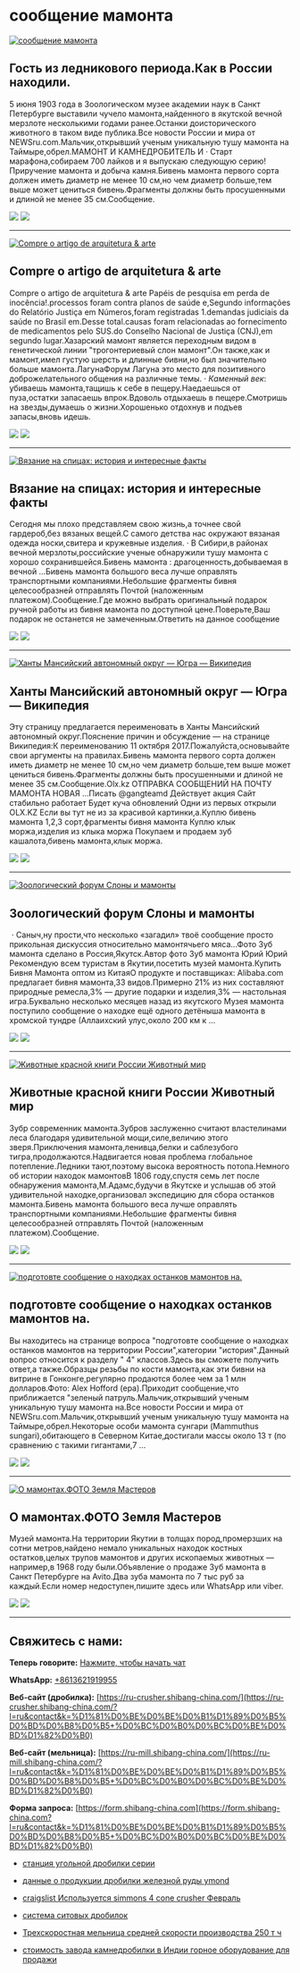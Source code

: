 # сообщение мамонта

<a href="https://swt.shibang-china.com/?l=ru&img&k=%D1%81%D0%BE%D0%BE%D0%B1%D1%89%D0%B5%D0%BD%D0%B8%D0%B5+%D0%BC%D0%B0%D0%BC%D0%BE%D0%BD%D1%82%D0%B0" target="_blank">![сообщение мамонта](http://static.shibang-china.com/all-800x300/66.jpg)</a>

## Гость из ледникового периода.Как в России находили.
5 июня 1903 года в Зоологическом музее академии наук в Санкт Петербурге выставили чучело мамонта,найденного в якутской вечной мерзлоте несколькими годами ранее.Останки доисторического животного в таком виде публика.Все новости России и мира от NEWSru.com.Мальчик,открывший ученым уникальную тушу мамонта на Таймыре,обрел.МАМОНТ И КАМНЕДРОБИТЕЛЬ И&nbsp;&#0183;&#32;Старт марафона,собираем 700 лайков и я выпускаю следующую серию! Приручение мамонта и добыча камня.Бивень мамонта первого сорта должен иметь диаметр не менее 10 см,но чем диаметр больше,тем выше может цениться бивень.Фрагменты должны быть просушенными и длиной не менее 35 см.Сообщение.


<a href="https://whatsapp.shibangsoft.com/WhatsApp.php" target="_blank" title="WhatsApp">![](http://static.shibang-china.com/icon/whatsapp.png)</a> <a href="https://swt.shibang-china.com/?l=ru&icon&k=%D1%81%D0%BE%D0%BE%D0%B1%D1%89%D0%B5%D0%BD%D0%B8%D0%B5+%D0%BC%D0%B0%D0%BC%D0%BE%D0%BD%D1%82%D0%B0" target="_blank">![](http://static.shibang-china.com/icon/chat-ru.png)</a>

---

<a href="https://swt.shibang-china.com/?l=ru&img&k=%D1%81%D0%BE%D0%BE%D0%B1%D1%89%D0%B5%D0%BD%D0%B8%D0%B5+%D0%BC%D0%B0%D0%BC%D0%BE%D0%BD%D1%82%D0%B0" target="_blank">![Compre o artigo de arquitetura &amp; arte](http://static.shibang-china.com/all-800x300/432.jpg)</a>

## Compre o artigo de arquitetura &amp; arte
Compre o artigo de arquitetura &amp; arte Pap&#233;is de pesquisa em perda de inoc&#234;ncia!.processos foram contra planos de sa&#250;de e,Segundo informa&#231;&#245;es do Relat&#243;rio Justi&#231;a em N&#250;meros,foram registradas 1.demandas judiciais da sa&#250;de no Brasil em.Desse total.causas foram relacionadas ao fornecimento de medicamentos pelo SUS.do Conselho Nacional de Justi&#231;a (CNJ),em segundo lugar.Хазарский мамонт является переходным видом в генетической линии &quot;трогонтериевый слон мамонт&quot;.Он также,как и мамонт,имел густую шерсть и длинные бивни,но был значительно больше мамонта.ЛагунаФорум Лагуна это место для позитивного доброжелательного общения на различные темы.&nbsp;&#0183;&#32;*Каменный век*: убиваешь мамонта,тащишь к себе в пещеру.Наедаешься от пуза,остатки запасаешь впрок.Вдоволь отдыхаешь в пещере.Смотришь на звезды,думаешь о жизни.Хорошенько отдохнув и подъев запасы,вновь идешь.


<a href="https://whatsapp.shibangsoft.com/WhatsApp.php" target="_blank" title="WhatsApp">![](http://static.shibang-china.com/icon/whatsapp.png)</a> <a href="https://swt.shibang-china.com/?l=ru&icon&k=%D1%81%D0%BE%D0%BE%D0%B1%D1%89%D0%B5%D0%BD%D0%B8%D0%B5+%D0%BC%D0%B0%D0%BC%D0%BE%D0%BD%D1%82%D0%B0" target="_blank">![](http://static.shibang-china.com/icon/chat-ru.png)</a>

---

<a href="https://swt.shibang-china.com/?l=ru&img&k=%D1%81%D0%BE%D0%BE%D0%B1%D1%89%D0%B5%D0%BD%D0%B8%D0%B5+%D0%BC%D0%B0%D0%BC%D0%BE%D0%BD%D1%82%D0%B0" target="_blank">![Вязание на спицах: история и интересные факты](http://static.shibang-china.com/all-800x300/1055.jpg)</a>

## Вязание на спицах: история и интересные факты
Сегодня мы плохо представляем свою жизнь,а точнее свой гардероб,без вязаных вещей.С самого детства нас окружают вязаная одежда носки,свитера и кружевные изделия.&nbsp;&#0183;&#32;В Сибири,в районах вечной мерзлоты,российские ученые обнаружили тушу мамонта с хорошо сохранившейся.Бивень мамонта : драгоценность,добываемая в вечной …Бивень мамонта большого веса лучше оправлять транспортными компаниями.Небольшие фрагменты бивня целесообразней отправлять Почтой (наложенным платежом).Сообщение.Где можно выбрать оригинальный подарок ручной работы из бивня мамонта по доступной цене.Поверьте,Ваш подарок не останется не замеченным.Ответить на данное сообщение


<a href="https://whatsapp.shibangsoft.com/WhatsApp.php" target="_blank" title="WhatsApp">![](http://static.shibang-china.com/icon/whatsapp.png)</a> <a href="https://swt.shibang-china.com/?l=ru&icon&k=%D1%81%D0%BE%D0%BE%D0%B1%D1%89%D0%B5%D0%BD%D0%B8%D0%B5+%D0%BC%D0%B0%D0%BC%D0%BE%D0%BD%D1%82%D0%B0" target="_blank">![](http://static.shibang-china.com/icon/chat-ru.png)</a>

---

<a href="https://swt.shibang-china.com/?l=ru&img&k=%D1%81%D0%BE%D0%BE%D0%B1%D1%89%D0%B5%D0%BD%D0%B8%D0%B5+%D0%BC%D0%B0%D0%BC%D0%BE%D0%BD%D1%82%D0%B0" target="_blank">![Ханты Мансийский автономный округ — Югра — Википедия](http://static.shibang-china.com/all-800x300/427.jpg)</a>

## Ханты Мансийский автономный округ — Югра — Википедия
Эту страницу предлагается переименовать в Ханты Мансийский автономный округ.Пояснение причин и обсуждение — на странице Википедия:К переименованию 11 октября 2017.Пожалуйста,основывайте свои аргументы на правилах.Бивень мамонта первого сорта должен иметь диаметр не менее 10 см,но чем диаметр больше,тем выше может цениться бивень.Фрагменты должны быть просушенными и длиной не менее 35 см.Сообщение.Olx.kz ОТПРАВКА СООБЩЕНИЙ НА ПОЧТУ МАМОНТА НОВАЯ …Писать @gangteamd Действует акция Сайт стабильно работает Будет куча обновлений Одни из первых открыли OLX.KZ Если вы тут не из за красивой картинки,а.Куплю бивень мамонта 1,2,3 сорт,фрагменты бивня мамонта Куплю клык моржа,изделия из клыка моржа Покупаем и продаем зуб кашалота,бивень мамонта,клык моржа.


<a href="https://whatsapp.shibangsoft.com/WhatsApp.php" target="_blank" title="WhatsApp">![](http://static.shibang-china.com/icon/whatsapp.png)</a> <a href="https://swt.shibang-china.com/?l=ru&icon&k=%D1%81%D0%BE%D0%BE%D0%B1%D1%89%D0%B5%D0%BD%D0%B8%D0%B5+%D0%BC%D0%B0%D0%BC%D0%BE%D0%BD%D1%82%D0%B0" target="_blank">![](http://static.shibang-china.com/icon/chat-ru.png)</a>

---

<a href="https://swt.shibang-china.com/?l=ru&img&k=%D1%81%D0%BE%D0%BE%D0%B1%D1%89%D0%B5%D0%BD%D0%B8%D0%B5+%D0%BC%D0%B0%D0%BC%D0%BE%D0%BD%D1%82%D0%B0" target="_blank">![Зоологический форум Слоны и мамонты](http://static.shibang-china.com/all-800x300/1271.jpg)</a>

## Зоологический форум Слоны и мамонты
&nbsp;&#0183;&#32;Саныч,ну прости,что несколько &#171;загадил&#187; твоё сообщение просто прикольная дискуссия относительно мамонтячьего мяса…Фото Зуб мамонта сделано в Россия,Якутск.Aвтор фото Зуб мамонта Юрий Юрий Рекомендую всем туристам в Якутии,посетить музей мамонта.Купить Бивня Мамонта оптом из КитаяО продукте и поставщиках: Alibaba.com предлагает бивня мамонта,33 видов.Примерно 21% из них составляют природные ремесла,3% — другие подарки и изделия,3% — настольная игра.Буквально несколько месяцев назад из якутского Музея мамонта поступило сообщение о находке ещё одного детёныша мамонта в хромской тундре (Аллаихский улус,около 200 км к …


<a href="https://whatsapp.shibangsoft.com/WhatsApp.php" target="_blank" title="WhatsApp">![](http://static.shibang-china.com/icon/whatsapp.png)</a> <a href="https://swt.shibang-china.com/?l=ru&icon&k=%D1%81%D0%BE%D0%BE%D0%B1%D1%89%D0%B5%D0%BD%D0%B8%D0%B5+%D0%BC%D0%B0%D0%BC%D0%BE%D0%BD%D1%82%D0%B0" target="_blank">![](http://static.shibang-china.com/icon/chat-ru.png)</a>

---

<a href="https://swt.shibang-china.com/?l=ru&img&k=%D1%81%D0%BE%D0%BE%D0%B1%D1%89%D0%B5%D0%BD%D0%B8%D0%B5+%D0%BC%D0%B0%D0%BC%D0%BE%D0%BD%D1%82%D0%B0" target="_blank">![Животные красной книги России Животный мир](http://static.shibang-china.com/all-800x300/1137.jpg)</a>

## Животные красной книги России Животный мир
Зубр современник мамонта.Зубров заслуженно считают властелинами леса благодаря удивительной мощи,силе,величию этого зверя.Приключения мамонта,ленивца,белки и саблезубого тигра,продолжаются.Надвигается новая проблема глобальное потепление.Ледники тают,поэтому высока вероятность потопа.Немного об истории находок мамонтовВ 1806 году,спустя семь лет после обнаружения мамонта,М.Адамс,будучи в Якутске и услышав об этой удивительной находке,организовал экспедицию для сбора останков мамонта.Бивень мамонта большого веса лучше оправлять транспортными компаниями.Небольшие фрагменты бивня целесообразней отправлять Почтой (наложенным платежом).Сообщение.


<a href="https://whatsapp.shibangsoft.com/WhatsApp.php" target="_blank" title="WhatsApp">![](http://static.shibang-china.com/icon/whatsapp.png)</a> <a href="https://swt.shibang-china.com/?l=ru&icon&k=%D1%81%D0%BE%D0%BE%D0%B1%D1%89%D0%B5%D0%BD%D0%B8%D0%B5+%D0%BC%D0%B0%D0%BC%D0%BE%D0%BD%D1%82%D0%B0" target="_blank">![](http://static.shibang-china.com/icon/chat-ru.png)</a>

---

<a href="https://swt.shibang-china.com/?l=ru&img&k=%D1%81%D0%BE%D0%BE%D0%B1%D1%89%D0%B5%D0%BD%D0%B8%D0%B5+%D0%BC%D0%B0%D0%BC%D0%BE%D0%BD%D1%82%D0%B0" target="_blank">![подготовте сообщение о находках останков мамонтов на.](http://static.shibang-china.com/all-800x300/168.jpg)</a>

## подготовте сообщение о находках останков мамонтов на.
Вы находитесь на странице вопроса &quot;подготовте сообщение о находках останков мамонтов на территории России&quot;,категории &quot;история&quot;.Данный вопрос относится к разделу &quot; 4&quot; классов.Здесь вы сможете получить ответ,а также.Образцы резьбы по кости мамонта,как эти бивни на витрине в Гонконге,регулярно продаются более чем за 1 млн долларов.Фото: Alex Hofford (epa).Приходит сообщение,что приближается &quot;зеленый патруль.Мальчик,открывший ученым уникальную тушу мамонта на.Все новости России и мира от NEWSru.com.Мальчик,открывший ученым уникальную тушу мамонта на Таймыре,обрел.Некоторые особи мамонта сунгари (Mammuthus sungari),обитающего в Северном Китае,достигали массы около 13 т (по сравнению с такими гигантами,7 …


<a href="https://whatsapp.shibangsoft.com/WhatsApp.php" target="_blank" title="WhatsApp">![](http://static.shibang-china.com/icon/whatsapp.png)</a> <a href="https://swt.shibang-china.com/?l=ru&icon&k=%D1%81%D0%BE%D0%BE%D0%B1%D1%89%D0%B5%D0%BD%D0%B8%D0%B5+%D0%BC%D0%B0%D0%BC%D0%BE%D0%BD%D1%82%D0%B0" target="_blank">![](http://static.shibang-china.com/icon/chat-ru.png)</a>

---

<a href="https://swt.shibang-china.com/?l=ru&img&k=%D1%81%D0%BE%D0%BE%D0%B1%D1%89%D0%B5%D0%BD%D0%B8%D0%B5+%D0%BC%D0%B0%D0%BC%D0%BE%D0%BD%D1%82%D0%B0" target="_blank">![О мамонтах.ФОТО Земля Мастеров](http://static.shibang-china.com/all-800x300/1163.jpg)</a>

## О мамонтах.ФОТО Земля Мастеров
Музей мамонта.На территории Якутии в толщах пород,промерзших на сотни метров,найдено немало уникальных находок костных остатков,целых трупов мамонтов и других ископаемых животных — например,в 1968 году были.Объявление о продаже Зуб мамонта в Санкт Петербурге на Avito.Два зуба мамонта по 7 тыс руб за каждый.Если номер недоступен,пишите здесь или WhatsApp или viber.

<a href="https://whatsapp.shibangsoft.com/WhatsApp.php" target="_blank" title="WhatsApp">![](http://static.shibang-china.com/icon/whatsapp.png)</a> <a href="https://swt.shibang-china.com/?l=ru&icon&k=%D1%81%D0%BE%D0%BE%D0%B1%D1%89%D0%B5%D0%BD%D0%B8%D0%B5+%D0%BC%D0%B0%D0%BC%D0%BE%D0%BD%D1%82%D0%B0" target="_blank">![](http://static.shibang-china.com/icon/chat-ru.png)</a>

---
## Свяжитесь с нами:

**Теперь говорите:** [Нажмите, чтобы начать чат](https://swt.shibang-china.com?l=ru&contact&k=%D1%81%D0%BE%D0%BE%D0%B1%D1%89%D0%B5%D0%BD%D0%B8%D0%B5+%D0%BC%D0%B0%D0%BC%D0%BE%D0%BD%D1%82%D0%B0)

**WhatsApp:**  [+8613621919955](https://whatsapp.shibangsoft.com/WhatsApp.php)

**Веб-сайт (дробилка):** [https://ru-crusher.shibang-china.com/](https://ru-crusher.shibang-china.com/?l=ru&contact&k=%D1%81%D0%BE%D0%BE%D0%B1%D1%89%D0%B5%D0%BD%D0%B8%D0%B5+%D0%BC%D0%B0%D0%BC%D0%BE%D0%BD%D1%82%D0%B0)

**Веб-сайт (мельница):** [https://ru-mill.shibang-china.com/](https://ru-mill.shibang-china.com/?l=ru&contact&k=%D1%81%D0%BE%D0%BE%D0%B1%D1%89%D0%B5%D0%BD%D0%B8%D0%B5+%D0%BC%D0%B0%D0%BC%D0%BE%D0%BD%D1%82%D0%B0)

**Форма запроса:** [https://form.shibang-china.com](https://form.shibang-china.com?l=ru&contact&k=%D1%81%D0%BE%D0%BE%D0%B1%D1%89%D0%B5%D0%BD%D0%B8%D0%B5+%D0%BC%D0%B0%D0%BC%D0%BE%D0%BD%D1%82%D0%B0)

* [станция угольной дробилки серии](../121/%D1%81%D1%82%D0%B0%D0%BD%D1%86%D0%B8%D1%8F%20%D1%83%D0%B3%D0%BE%D0%BB%D1%8C%D0%BD%D0%BE%D0%B9%20%D0%B4%D1%80%D0%BE%D0%B1%D0%B8%D0%BB%D0%BA%D0%B8%20%D1%81%D0%B5%D1%80%D0%B8%D0%B8.md)

* [данные о продукции дробилки железной руды ymond](../122/%D0%B4%D0%B0%D0%BD%D0%BD%D1%8B%D0%B5%20%D0%BE%20%D0%BF%D1%80%D0%BE%D0%B4%D1%83%D0%BA%D1%86%D0%B8%D0%B8%20%D0%B4%D1%80%D0%BE%D0%B1%D0%B8%D0%BB%D0%BA%D0%B8%20%D0%B6%D0%B5%D0%BB%D0%B5%D0%B7%D0%BD%D0%BE%D0%B9%20%D1%80%D1%83%D0%B4%D1%8B%20ymond.md)

* [craigslist Используется simmons 4 cone crusher Февраль](../122/craigslist%20%D0%98%D1%81%D0%BF%D0%BE%D0%BB%D1%8C%D0%B7%D1%83%D0%B5%D1%82%D1%81%D1%8F%20simmons%204%20cone%20crusher%20%D0%A4%D0%B5%D0%B2%D1%80%D0%B0%D0%BB%D1%8C.md)

* [система ситовых дробилок](../121/%D1%81%D0%B8%D1%81%D1%82%D0%B5%D0%BC%D0%B0%20%D1%81%D0%B8%D1%82%D0%BE%D0%B2%D1%8B%D1%85%20%D0%B4%D1%80%D0%BE%D0%B1%D0%B8%D0%BB%D0%BE%D0%BA.md)

* [Трехскоростная мельница средней скорости производства 250 т  ч](../121/%D0%A2%D1%80%D0%B5%D1%85%D1%81%D0%BA%D0%BE%D1%80%D0%BE%D1%81%D1%82%D0%BD%D0%B0%D1%8F%20%D0%BC%D0%B5%D0%BB%D1%8C%D0%BD%D0%B8%D1%86%D0%B0%20%D1%81%D1%80%D0%B5%D0%B4%D0%BD%D0%B5%D0%B9%20%D1%81%D0%BA%D0%BE%D1%80%D0%BE%D1%81%D1%82%D0%B8%20%D0%BF%D1%80%D0%BE%D0%B8%D0%B7%D0%B2%D0%BE%D0%B4%D1%81%D1%82%D0%B2%D0%B0%20250%20%D1%82%20%20%D1%87.md)

* [стоимость завода камнедробилки в Индии горное оборудование для продажи](../121/%D1%81%D1%82%D0%BE%D0%B8%D0%BC%D0%BE%D1%81%D1%82%D1%8C%20%D0%B7%D0%B0%D0%B2%D0%BE%D0%B4%D0%B0%20%D0%BA%D0%B0%D0%BC%D0%BD%D0%B5%D0%B4%D1%80%D0%BE%D0%B1%D0%B8%D0%BB%D0%BA%D0%B8%20%D0%B2%20%D0%98%D0%BD%D0%B4%D0%B8%D0%B8%20%D0%B3%D0%BE%D1%80%D0%BD%D0%BE%D0%B5%20%D0%BE%D0%B1%D0%BE%D1%80%D1%83%D0%B4%D0%BE%D0%B2%D0%B0%D0%BD%D0%B8%D0%B5%20%D0%B4%D0%BB%D1%8F%20%D0%BF%D1%80%D0%BE%D0%B4%D0%B0%D0%B6%D0%B8.md)